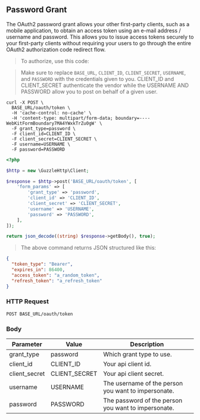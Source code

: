 ## Password Grant

The OAuth2 password grant allows your other first-party clients, 
such as a mobile application, to obtain an access token using an 
e-mail address / username and password. This allows you to issue access tokens 
securely to your first-party clients without requiring your users to go through 
the entire OAuth2 authorization code redirect flow.

> To authorize, use this code:

> Make sure to replace `BASE_URL`, `CLIENT_ID`, `CLIENT_SECRET`, `USERNAME`, and `PASSWORD` with the credentials given to you.
> CLIENT_ID and CLIENT_SECRET authenticate the vendor while the USERNAME AND PASSWORD allow you to post on behalf of a given user. 

```shell
curl -X POST \
  BASE_URL/oauth/token \
  -H 'cache-control: no-cache' \
  -H 'content-type: multipart/form-data; boundary=----WebKitFormBoundary7MA4YWxkTrZu0gW' \
  -F grant_type=password \
  -F client_id=CLIENT_ID \
  -F client_secret=CLIENT_SECRET \
  -F username=USERNAME \
  -F password=PASSWORD
```

```php
<?php

$http = new \GuzzleHttp\Client;

$response = $http->post('BASE_URL/oauth/token', [
    'form_params' => [
        'grant_type' => 'password',
        'client_id' => 'CLIENT_ID',
        'client_secret' => 'CLIENT_SECRET',
        'username' => 'USERNAME',
        'password' => 'PASSWORD',
    ],
]);

return json_decode((string) $response->getBody(), true);
```

> The above command returns JSON structured like this:

```json
{
  "token_type": "Bearer",
  "expires_in": 86400,
  "access_token": "a_random_token",
  "refresh_token": "a_refresh_token"
}
```

### HTTP Request

`POST BASE_URL/oauth/token`

### Body

Parameter | Value | Description
--------- | ------- | -----------
grant_type | password | Which grant type to use. 
client_id | CLIENT_ID | Your api client id. 
client_secret | CLIENT_SECRET | Your api client secret. 
username | USERNAME | The username of the person you want to impersonate. 
password | PASSWORD | The password of the person you want to impersonate. 